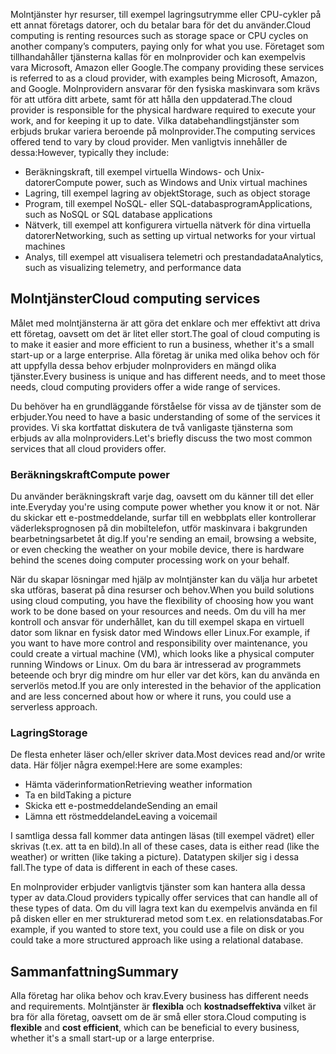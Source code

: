 <span data-ttu-id="d47c4-101">Molntjänster hyr resurser, till exempel lagringsutrymme eller CPU-cykler på ett annat företags datorer, och du betalar bara för det du använder.</span><span class="sxs-lookup"><span data-stu-id="d47c4-101">Cloud computing is renting resources such as storage space or CPU cycles on another company’s computers, paying only for what you use.</span></span> <span data-ttu-id="d47c4-102">Företaget som tillhandahåller tjänsterna kallas för en molnprovider och kan exempelvis vara Microsoft, Amazon eller Google.</span><span class="sxs-lookup"><span data-stu-id="d47c4-102">The company providing these services is referred to as a cloud provider, with examples being Microsoft, Amazon, and Google.</span></span> <span data-ttu-id="d47c4-103">Molnprovidern ansvarar för den fysiska maskinvara som krävs för att utföra ditt arbete, samt för att hålla den uppdaterad.</span><span class="sxs-lookup"><span data-stu-id="d47c4-103">The cloud provider is responsible for the physical hardware required to execute your work, and for keeping it up to date.</span></span> <span data-ttu-id="d47c4-104">Vilka databehandlingstjänster som erbjuds brukar variera beroende på molnprovider.</span><span class="sxs-lookup"><span data-stu-id="d47c4-104">The computing services offered tend to vary by cloud provider.</span></span> <span data-ttu-id="d47c4-105">Men vanligtvis innehåller de dessa:</span><span class="sxs-lookup"><span data-stu-id="d47c4-105">However, typically they include:</span></span>

- <span data-ttu-id="d47c4-106">Beräkningskraft, till exempel virtuella Windows- och Unix-datorer</span><span class="sxs-lookup"><span data-stu-id="d47c4-106">Compute power, such as Windows and Unix virtual machines</span></span>
- <span data-ttu-id="d47c4-107">Lagring, till exempel lagring av objekt</span><span class="sxs-lookup"><span data-stu-id="d47c4-107">Storage, such as object storage</span></span>
- <span data-ttu-id="d47c4-108">Program, till exempel NoSQL- eller SQL-databasprogram</span><span class="sxs-lookup"><span data-stu-id="d47c4-108">Applications, such as NoSQL or SQL database applications</span></span>
- <span data-ttu-id="d47c4-109">Nätverk, till exempel att konfigurera virtuella nätverk för dina virtuella datorer</span><span class="sxs-lookup"><span data-stu-id="d47c4-109">Networking, such as setting up virtual networks for your virtual machines</span></span>
- <span data-ttu-id="d47c4-110">Analys, till exempel att visualisera telemetri och prestandadata</span><span class="sxs-lookup"><span data-stu-id="d47c4-110">Analytics, such as visualizing telemetry, and performance data</span></span>

## <a name="cloud-computing-services"></a><span data-ttu-id="d47c4-111">Molntjänster</span><span class="sxs-lookup"><span data-stu-id="d47c4-111">Cloud computing services</span></span>

<span data-ttu-id="d47c4-112">Målet med molntjänsterna är att göra det enklare och mer effektivt att driva ett företag, oavsett om det är litet eller stort.</span><span class="sxs-lookup"><span data-stu-id="d47c4-112">The goal of cloud computing is to make it easier and more efficient to run a business, whether it's a small start-up or a large enterprise.</span></span> <span data-ttu-id="d47c4-113">Alla företag är unika med olika behov och för att uppfylla dessa behov erbjuder molnproviders en mängd olika tjänster.</span><span class="sxs-lookup"><span data-stu-id="d47c4-113">Every business is unique and has different needs, and to meet those needs, cloud computing providers offer a wide range of services.</span></span>

<span data-ttu-id="d47c4-114">Du behöver ha en grundläggande förståelse för vissa av de tjänster som de erbjuder.</span><span class="sxs-lookup"><span data-stu-id="d47c4-114">You need to have a basic understanding of some of the services it provides.</span></span> <span data-ttu-id="d47c4-115">Vi ska kortfattat diskutera de två vanligaste tjänsterna som erbjuds av alla molnproviders.</span><span class="sxs-lookup"><span data-stu-id="d47c4-115">Let's briefly discuss the two most common services that all cloud providers offer.</span></span>

### <a name="compute-power"></a><span data-ttu-id="d47c4-116">Beräkningskraft</span><span class="sxs-lookup"><span data-stu-id="d47c4-116">Compute power</span></span>

<span data-ttu-id="d47c4-117">Du använder beräkningskraft varje dag, oavsett om du känner till det eller inte.</span><span class="sxs-lookup"><span data-stu-id="d47c4-117">Everyday you're using compute power whether you know it or not.</span></span> <span data-ttu-id="d47c4-118">När du skickar ett e-postmeddelande, surfar till en webbplats eller kontrollerar väderleksprognosen på din mobiltelefon, utför maskinvara i bakgrunden bearbetningsarbetet åt dig.</span><span class="sxs-lookup"><span data-stu-id="d47c4-118">If you're sending an email, browsing a website, or even checking the weather on your mobile device, there is hardware behind the scenes doing computer processing work on your behalf.</span></span> 

<span data-ttu-id="d47c4-119">När du skapar lösningar med hjälp av molntjänster kan du välja hur arbetet ska utföras, baserat på dina resurser och behov.</span><span class="sxs-lookup"><span data-stu-id="d47c4-119">When you build solutions using cloud computing, you have the flexibility of choosing how you want work to be done based on your resources and needs.</span></span> <span data-ttu-id="d47c4-120">Om du vill ha mer kontroll och ansvar för underhållet, kan du till exempel skapa en virtuell dator som liknar en fysisk dator med Windows eller Linux.</span><span class="sxs-lookup"><span data-stu-id="d47c4-120">For example, if you want to have more control and responsibility over maintenance, you could create a virtual machine (VM), which looks like a physical computer running Windows or Linux.</span></span> <span data-ttu-id="d47c4-121">Om du bara är intresserad av programmets beteende och bryr dig mindre om hur eller var det körs, kan du använda en serverlös metod.</span><span class="sxs-lookup"><span data-stu-id="d47c4-121">If you are only interested in the behavior of the application and are less concerned about how or where it runs, you could use a serverless approach.</span></span>

### <a name="storage"></a><span data-ttu-id="d47c4-122">Lagring</span><span class="sxs-lookup"><span data-stu-id="d47c4-122">Storage</span></span>

<span data-ttu-id="d47c4-123">De flesta enheter läser och/eller skriver data.</span><span class="sxs-lookup"><span data-stu-id="d47c4-123">Most devices read and/or write data.</span></span> <span data-ttu-id="d47c4-124">Här följer några exempel:</span><span class="sxs-lookup"><span data-stu-id="d47c4-124">Here are some examples:</span></span>

- <span data-ttu-id="d47c4-125">Hämta väderinformation</span><span class="sxs-lookup"><span data-stu-id="d47c4-125">Retrieving weather information</span></span>
- <span data-ttu-id="d47c4-126">Ta en bild</span><span class="sxs-lookup"><span data-stu-id="d47c4-126">Taking a picture</span></span>
- <span data-ttu-id="d47c4-127">Skicka ett e-postmeddelande</span><span class="sxs-lookup"><span data-stu-id="d47c4-127">Sending an email</span></span>
- <span data-ttu-id="d47c4-128">Lämna ett röstmeddelande</span><span class="sxs-lookup"><span data-stu-id="d47c4-128">Leaving a voicemail</span></span>

<span data-ttu-id="d47c4-129">I samtliga dessa fall kommer data antingen läsas (till exempel vädret) eller skrivas (t.ex. att ta en bild).</span><span class="sxs-lookup"><span data-stu-id="d47c4-129">In all of these cases, data is either read (like the weather) or written (like taking a picture).</span></span> <span data-ttu-id="d47c4-130">Datatypen skiljer sig i dessa fall.</span><span class="sxs-lookup"><span data-stu-id="d47c4-130">The type of data is different in each of these cases.</span></span> 

<span data-ttu-id="d47c4-131">En molnprovider erbjuder vanligtvis tjänster som kan hantera alla dessa typer av data.</span><span class="sxs-lookup"><span data-stu-id="d47c4-131">Cloud providers typically offer services that can handle all of these types of data.</span></span> <span data-ttu-id="d47c4-132">Om du vill lagra text kan du exempelvis använda en fil på disken eller en mer strukturerad metod som t.ex. en relationsdatabas.</span><span class="sxs-lookup"><span data-stu-id="d47c4-132">For example, if you wanted to store text, you could use a file on disk or you could take a more structured approach like using a relational database.</span></span>

## <a name="summary"></a><span data-ttu-id="d47c4-133">Sammanfattning</span><span class="sxs-lookup"><span data-stu-id="d47c4-133">Summary</span></span>

<span data-ttu-id="d47c4-134">Alla företag har olika behov och krav.</span><span class="sxs-lookup"><span data-stu-id="d47c4-134">Every business has different needs and requirements.</span></span> <span data-ttu-id="d47c4-135">Molntjänster är **flexibla** och **kostnadseffektiva** vilket är bra för alla företag, oavsett om de är små eller stora.</span><span class="sxs-lookup"><span data-stu-id="d47c4-135">Cloud computing is **flexible** and **cost efficient**, which can be beneficial to every business, whether it's a small start-up or a large enterprise.</span></span>